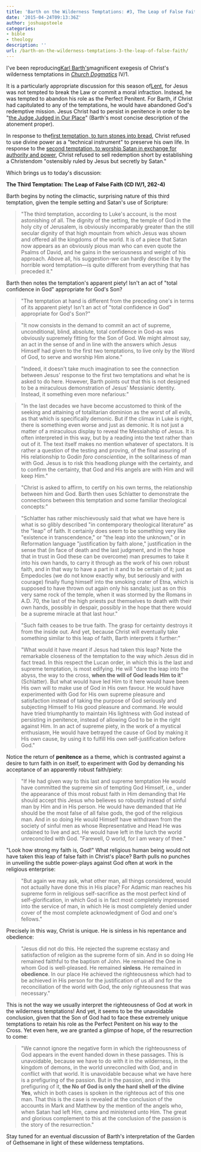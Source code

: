 ```yaml
---
title: 'Barth on the Wilderness Temptations: #3, The Leap of False Faith'
date: '2015-04-24T09:13:36Z'
author: joshuapsteele
categories:
- bible
- theology
description: ''
url: /barth-on-the-wilderness-temptations-3-the-leap-of-false-faith/
---
```

I've been reproducing[Karl Barth's](http://en.wikipedia.org/wiki/Karl_Barth)magnificent exegesis of Christ's wilderness temptations in *[Church Dogmatics](http://en.wikipedia.org/wiki/Church_Dogmatics)* IV/1.

It is a particularly appropriate discussion for this season of[Lent](http://en.wikipedia.org/wiki/Lent), for Jesus was not tempted to break the Law or commit a moral infraction. Instead, he was tempted to abandon his role as the Perfect Penitent. For Barth, if Christ had capitulated to any of the temptations, he would have abandoned God's redemptive mission. Jesus Christ had to persist in penitence in order to be "[the Judge Judged in Our Place](https://books.google.com/books?id=BAzwi9GQHtoC&amp;pg=PA211&lpg=PA211&dq=judge+judged+in+our+place&source=bl&ots=6QQm6gLbOc&sig=T82UORb7xuRT8l8I__5370Dilk0&hl=en&sa=X&ei=SRrtVOTuJK3ksATGrIDoDw&ved=0CCYQ6AEwAQ#v=onepage&q=judge%20judged%20in%20our%20place&f=false)" (Barth's most concise description of the atonement proper).

In response to the[first temptation, to turn stones into bread](https://joshuapsteele.com/barth-on-the-wilderness-temptations-1-stones-into-bread), Christ refused to use divine power as a "technical instrument" to preserve his own life. In response to the [second temptation, to worship Satan in exchange for authority and power](https://joshuapsteele.com/barth-on-the-wilderness-temptations-2-christendoms-cost-worship-satan), Christ refused to sell redemption short by establishing a Christendom "ostensibly ruled by Jesus but secretly by Satan."

Which brings us to today's discussion:

**The Third Temptation: The Leap of False Faith (CD IV/1, 262-4)**

Barth begins by noting the climactic, surprising nature of this third temptation, given the temple setting and Satan's use of Scripture:

> "The third temptation, according to Luke's account, is the most astonishing of all. The dignity of the setting, the temple of God in the holy city of Jerusalem, is obviously incomparably greater than the still secular dignity of that high mountain from which Jesus was shown and offered all the kingdoms of the world. It is of a piece that Satan now appears as an obviously pious man who can even quote the Psalms of David, and he gains in the seriousness and weight of his approach. Above all, his suggestion-we can hardly describe it by the horrible word temptation—is quite different from everything that has preceded it."

Barth then notes the temptation's apparent piety! Isn't an act of "total confidence in God" appropriate for God's Son?

> "The temptation at hand is different from the preceding one's in terms of its apparent piety! Isn't an act of "total confidence in God" appropriate for God's Son?"

> "It now consists in the demand to commit an act of supreme, unconditional, blind, absolute, total confidence in God-as was obviously supremely fitting for the Son of God. We might almost say, an act in the sense of and in line with the answers which Jesus Himself had given to the first two temptations, to live only by the Word of God, to serve and worship Him alone."

> "Indeed, it doesn't take much imagination to see the connection between Jesus' response to the first two temptations and what he is asked to do here. However, Barth points out that this is not designed to be a miraculous demonstration of Jesus' Messianic identity. Instead, it something even more nefarious:"

> "In the last decades we have become accustomed to think of the seeking and attaining of totalitarian dominion as the worst of all evils, as that which is specifically demonic. But if the climax in Luke is right, there is something even worse and just as demonic. It is not just a matter of a miraculous display to reveal the Messiahship of Jesus. It is often interpreted in this way, but by a reading into the text rather than out of it. The text itself makes no mention whatever of spectators. It is rather a question of the testing and proving, of the final assuring of His relationship to God*in foro conscientiae*, in the solitariness of man with God. Jesus is to risk this headlong plunge with the certainty, and to confirm the certainty, that God and His angels are with Him and will keep Him."

> "Christ is asked to affirm, to certify on his own terms, the relationship between him and God. Barth then uses Schlatter to demonstrate the connections between this temptation and some familiar theological concepts:"

> "Schlatter has rather mischievously said that what we have here is what is so glibly described "in contemporary theological literature" as the "leap" of faith. It certainly does seem to be something very like "existence in transcendence," or "the leap into the unknown," or in Reformation language "justification by faith alone," justification in the sense that (in face of death and the last judgment, and in the hope that in trust in God these can be overcome) man presumes to take it into his own hands, to carry it through as the work of his own robust faith, and in that way to have a part in it and to be certain of it; just as Empedocles (we do not know exactly why, but seriously and with courage) finally flung himself into the smoking crater of Etna, which is supposed to have thrown out again only his sandals; just as on this very same rock of the temple, when it was stormed by the Romans in A.D. 70, the last of the high priests put themselves to death with their own hands, possibly in despair, possibly in the hope that there would be a supreme miracle at that last hour."

> "Such faith ceases to be true faith. The grasp for certainty destroys it from the inside out. And yet, because Christ will eventually take something similar to this leap of faith, Barth interprets it further:"

> "What would it have meant if Jesus had taken this leap? Note the remarkable closeness of the temptation to the way which Jesus did in fact tread. In this respect the Lucan order, in which this is the last and supreme temptation, is most edifying. He will "dare the leap into the abyss, the way to the cross, **when the will of God leads Him to it**" (Schlatter). But what would have led Him to it here would have been His own will to make use of God in His own favour. He would have experimented with God for His own supreme pleasure and satisfaction instead of taking the purpose of God seriously and subjecting Himself to His good pleasure and command. He would have tried triumphantly to maintain His lightness with God instead of persisting in penitence, instead of allowing God to be in the right against Him. In an act of supreme piety, in the work of a mystical enthusiasm, He would have betrayed the cause of God by making it His own cause, by using it to fulfill His own self-justification before God."

Notice the return of **penitence** as a theme, which is contrasted against a desire to turn faith in on itself, to experiment with God by demanding his acceptance of an apparently robust faith/piety:

> "If He had given way to this last and supreme temptation He would have committed the supreme sin of tempting God Himself, i.e., under the appearance of this most robust faith in Him demanding that He should accept this Jesus who believes so robustly instead of sinful man by Him and in His person. He would have demanded that He should be the most false of all false gods, the god of the religious man. And in so doing He would Himself have withdrawn from the society of sinful men as whose Representative and Head He was ordained to live and act. He would have left in the lurch the world unreconciled with God. "Farewell, O world, for I am weary of thee."

"Look how strong my faith is, God!" What religious human being would not have taken this leap of false faith in Christ's place? Barth pulls no punches in unveiling the subtle power-plays against God often at work in the religious enterprise:

> "But again we may ask, what other man, all things considered, would not actually have done this in His place? For Adamic man reaches his supreme form in religious self-sacrifice as the most perfect kind of self-glorification, in which God is in fact most completely impressed into the service of man, in which He is most completely denied under cover of the most complete acknowledgment of God and one's fellows."

Precisely in this way, Christ is unique. He is sinless in his repentance and obedience:  

> "Jesus did not do this. He rejected the supreme ecstasy and satisfaction of religion as the supreme form of sin. And in so doing He remained faithful to the baptism of John. He remained the One in whom God is well-pleased. He remained **sinless**. He remained in **obedience**. In our place He achieved the righteousness which had to be achieved in His person for the justification of us all and for the reconciliation of the world with God, the only righteousness that was necessary."

This is not the way we usually interpret the righteousness of God at work in the wilderness temptations! And yet, it seems to be the unavoidable conclusion, given that the Son of God had to face these extremely unique temptations to retain his role as the Perfect Penitent on his way to the Cross. Yet even here, we are granted a glimpse of hope, of the resurrection to come:

> "We cannot ignore the negative form in which the righteousness of God appears in the event handed down in these passages. This is unavoidable, because we have to do with it in the wilderness, in the kingdom of demons, in the world unreconciled with God, and in conflict with that world. It is unavoidable because what we have here is a prefiguring of the passion. But in the passion, and in this prefiguring of it, **the No of God is only the hard shell of the divine Yes**, which in both cases is spoken in the righteous act of this one man. That this is the case is revealed at the conclusion of the accounts in Mark and Matthew by the mention of the angels who, when Satan had left Him, came and ministered unto Him. The great and glorious complement to this at the conclusion of the passion is the story of the resurrection."

Stay tuned for an eventual discussion of Barth's interpretation of the Garden of Gethsemane in light of these wilderness temptations.